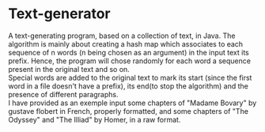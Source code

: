 # Text-generator
A text-generating program, based on a collection of text, in Java.
The algorithm is mainly about creating a hash map which associates to each sequence of n words (n being chosen as an argument) in the input text its prefix. Hence, the program will chose randomly for each word a sequence present in the original text and so on.<br/>
Special words are added to the original text to mark its start (since the first word in a file doesn't have a prefix), its end(to stop the algorithm) and the presence of different paragraphs.<br/>
I have provided as an exemple input some chapters of "Madame Bovary" by gustave flobert in French, properly formatted, and some chapters of "The Odyssey" and "The Illiad" by Homer, in a raw format. 
